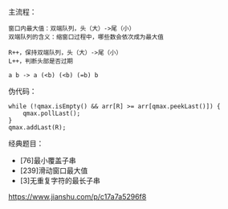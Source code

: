 主流程：

    窗口内最大值：双端队列，头（大）->尾（小）
    双端队列的含义：缩窗口过程中，哪些数会依次成为最大值

    R++，保持双端队列，头（大）->尾（小）
    L++，判断头部是否过期

    a b -> a (<b) (<b) (=b) b

伪代码：

    while (!qmax.isEmpty() && arr[R] >= arr[qmax.peekLast()]) {
        qmax.pollLast();
    }
    qmax.addLast(R);

经典题目：

- [76]最小覆盖子串
- [239]滑动窗口最大值
- [3]无重复字符的最长子串

https://www.jianshu.com/p/c17a7a5296f8
